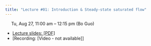 ```yaml
---
title: "Lecture #01: Introduction & Steady-state saturated flow"
---
```


&nbsp;&nbsp;&nbsp;&nbsp;&nbsp;Tu, Aug 27, 11:00 am – 12:15 pm (Bo Guo)

- [Lecture slides: [PDF]](../assets/lecture_slides/Lecture_1_(8-27-2024).pdf)
- [Recording: [Video - not available]]
